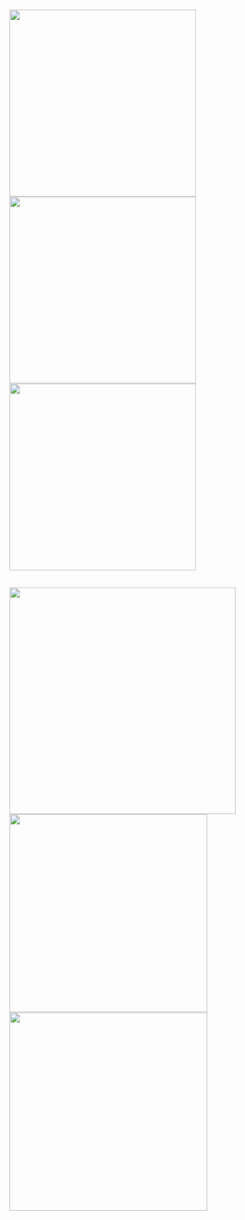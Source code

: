 #

## 
<p float="left">
<img src="https://raw.githubusercontent.com/DmPanf/PyQt6_FastAPI_HQ-SAM/main/images/hqsam01.jpg" width="330" />
<img src="https://raw.githubusercontent.com/DmPanf/PyQt6_FastAPI_HQ-SAM/main/images/hqsam02.jpg" width="330" />
<img src="https://raw.githubusercontent.com/DmPanf/PyQt6_FastAPI_HQ-SAM/main/images/hqsam03.jpg" width="330" />
</p>

## 
<p float="left">
<img src="https://raw.githubusercontent.com/DmPanf/PyQt6_FastAPI_HQ-SAM/main/images/res01.jpg" width="400" />
<img src="https://raw.githubusercontent.com/DmPanf/PyQt6_FastAPI_HQ-SAM/main/images/res21.jpg" width="350" />
<img src="https://raw.githubusercontent.com/DmPanf/PyQt6_FastAPI_HQ-SAM/main/images/res22.jpg" width="350" />
</p>
